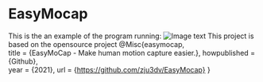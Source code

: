 # EasyMocap
This is the an example of the program running:
![Image text](https://github.com/Jacob66Y/EasyMocap/blob/main/IMG_3137.GIF)
This project is based on the opensource project @Misc{easymocap,  
    title = {EasyMoCap - Make human motion capture easier.},
    howpublished = {Github},  
    year = {2021},
    url = {https://github.com/zju3dv/EasyMocap}
}
